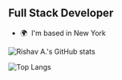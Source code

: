 

Full Stack Developer
--------------------


* 🌍  I'm based in New York

![Rishav A.'s  GitHub stats](https://github-readme-stats.vercel.app/api?username=ris345&theme=dark&show_icons=true)


![Top Langs](https://github-readme-stats.vercel.app/api/top-langs/?username=ris345&theme=dark&layout=pie)


